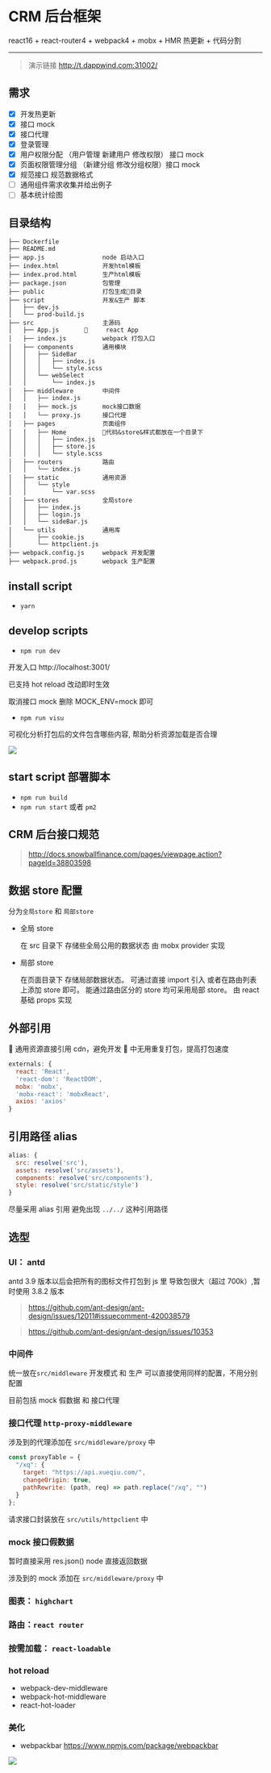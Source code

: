 # CRM 后台框架

react16 + react-router4 + webpack4 + mobx + HMR 热更新 + 代码分割

---

> 演示链接 http://t.dappwind.com:31002/

## 需求

- [x] 开发热更新
- [x] 接口 mock
- [x] 接口代理
- [x] 登录管理
- [x] 用户权限分配 （用户管理 新建用户 修改权限） 接口 mock
- [x] 页面权限管理分组 （新建分组 修改分组权限）接口 mock
- [x] 规范接口 规范数据格式
- [ ] 通用组件需求收集并给出例子
- [ ] 基本统计绘图

## 目录结构

```
├── Dockerfile
├── README.md
├── app.js                node 启动入口
├── index.html            开发html模板
├── index.prod.html       生产html模板
├── package.json          包管理
├── public                打包生成目录
├── script                开发&生产 脚本
│   ├── dev.js
│   └── prod-build.js
├── src                   主源码
│   ├── App.js            react App
│   ├── index.js          webpack 打包入口
│   ├── components        通用模块
│   │   ├── SideBar
│   │   │   ├── index.js
│   │   │   └── style.scss
│   │   └── webSelect
│   │       └── index.js
│   ├── middleware        中间件
│   │   ├── index.js
│   │   ├── mock.js       mock接口数据
│   │   └── proxy.js      接口代理
│   ├── pages             页面组件
│   │   ├── Home          代码&store&样式都放在一个目录下
│   │   │   ├── index.js
│   │   │   ├── store.js
│   │   │   └── style.scss
│   ├── routers           路由
│   │   └── index.js
│   ├── static            通用资源
│   │   └── style
│   │       └── var.scss
│   ├── stores            全局store
│   │   ├── index.js
│   │   ├── login.js
│   │   └── sideBar.js
│   └── utils             通用库
│       ├── cookie.js
│       └── httpclient.js
├── webpack.config.js     webpack 开发配置
├── webpack.prod.js       webpack 生产配置
```

## install script

- `yarn`

## develop scripts

- `npm run dev`

开发入口 http://localhost:3001/

已支持 hot reload 改动即时生效

取消接口 mock 删除 MOCK_ENV=mock 即可

- `npm run visu`

可视化分析打包后的文件包含哪些内容, 帮助分析资源加载是否合理

![](https://ws1.sinaimg.cn/mw690/6b201a41ly1fxntzvsutmj21hc0ow177.jpg)

## start script 部署脚本

- `npm run build`
- `npm run start` 或者 `pm2`

## CRM 后台接口规范

> http://docs.snowballfinance.com/pages/viewpage.action?pageId=38803598

## 数据 store 配置

分为`全局store` 和 `局部store`

- 全局 store

  在 src 目录下 存储些全局公用的数据状态 由 mobx provider 实现

- 局部 store

  在页面目录下 存储局部数据状态。 可通过直接 import 引入 或者在路由列表上添加 store 即可。 能通过路由区分的 store 均可采用局部 store。 由 react 基础 props 实现

## 外部引用

 通用资源直接引用 cdn，避免开发  中无用重复打包，提高打包速度

```js
externals: {
  react: 'React',
  'react-dom': 'ReactDOM',
  mobx: 'mobx',
  'mobx-react': 'mobxReact',
  axios: 'axios'
}
```

## 引用路径 alias

```js
alias: {
  src: resolve('src'),
  assets: resolve('src/assets'),
  components: resolve('src/components'),
  style: resolve('src/static/style')
}
```

尽量采用 alias 引用 避免出现 `../../` 这种引用路径

## 选型

### UI： antd

antd 3.9 版本以后会把所有的图标文件打包到 js 里 导致包很大（超过 700k）,暂时使用 3.8.2 版本

> https://github.com/ant-design/ant-design/issues/12011#issuecomment-420038579

> https://github.com/ant-design/ant-design/issues/10353

### 中间件

统一放在`src/middleware`
开发模式 和 生产 可以直接使用同样的配置，不用分别配置

目前包括 mock 假数据 和 接口代理

### 接口代理 `http-proxy-middleware`

涉及到的代理添加在 `src/middleware/proxy` 中

```js
const proxyTable = {
  "/xq": {
    target: "https://api.xueqiu.com/",
    changeOrigin: true,
    pathRewrite: (path, req) => path.replace("/xq", "")
  }
};
```

请求接口封装放在 `src/utils/httpclient` 中

### mock 接口假数据

暂时直接采用 res.json() node 直接返回数据

涉及到的 mock 添加在 `src/middleware/proxy` 中

### 图表： `highchart`

### 路由：`react router`

### 按需加载： `react-loadable`

### hot reload

- webpack-dev-middleware
- webpack-hot-middleware
- react-hot-loader

### 美化

- webpackbar https://www.npmjs.com/package/webpackbar

![](https://ws1.sinaimg.cn/mw690/6b201a41gy1fxnuw4fe2ng20eq05m0w9.gif)
